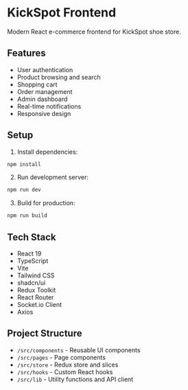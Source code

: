 # KickSpot Frontend

Modern React e-commerce frontend for KickSpot shoe store.

## Features

- User authentication
- Product browsing and search
- Shopping cart
- Order management
- Admin dashboard
- Real-time notifications
- Responsive design

## Setup

1. Install dependencies:
```bash
npm install
```

2. Run development server:
```bash
npm run dev
```

3. Build for production:
```bash
npm run build
```

## Tech Stack

- React 19
- TypeScript
- Vite
- Tailwind CSS
- shadcn/ui
- Redux Toolkit
- React Router
- Socket.io Client
- Axios

## Project Structure

- `/src/components` - Reusable UI components
- `/src/pages` - Page components
- `/src/store` - Redux store and slices
- `/src/hooks` - Custom React hooks
- `/src/lib` - Utility functions and API client